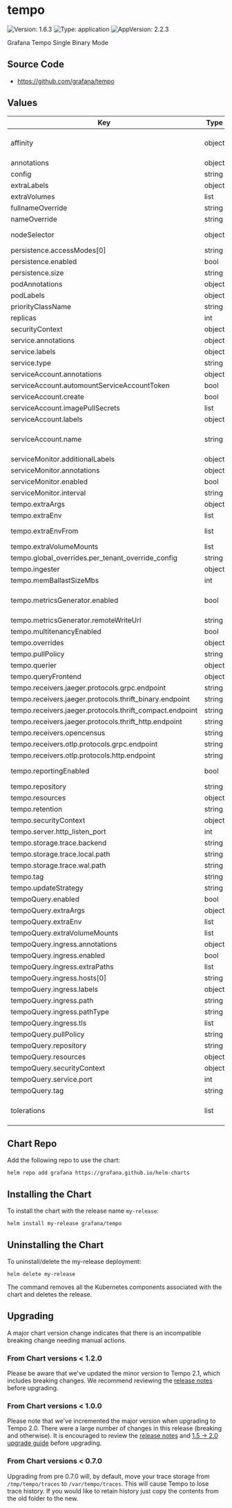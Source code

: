 # tempo

![Version: 1.6.3](https://img.shields.io/badge/Version-1.6.3-informational?style=flat-square) ![Type: application](https://img.shields.io/badge/Type-application-informational?style=flat-square) ![AppVersion: 2.2.3](https://img.shields.io/badge/AppVersion-2.2.3-informational?style=flat-square)

Grafana Tempo Single Binary Mode

## Source Code

* <https://github.com/grafana/tempo>

## Values

| Key | Type | Default | Description |
|-----|------|---------|-------------|
| affinity | object | `{}` | Affinity for pod assignment. See: https://kubernetes.io/docs/concepts/configuration/assign-pod-node/#affinity-and-anti-affinity |
| annotations | object | `{}` | Annotations for the StatefulSet |
| config | string | Dynamically generated tempo configmap | Tempo configuration file contents |
| extraLabels | object | `{}` |  |
| extraVolumes | list | `[]` | Volumes to add |
| fullnameOverride | string | `""` | Overrides the chart's computed fullname |
| nameOverride | string | `""` | Overrides the chart's name |
| nodeSelector | object | `{}` | Node labels for pod assignment. See: https://kubernetes.io/docs/user-guide/node-selection/ |
| persistence.accessModes[0] | string | `"ReadWriteOnce"` |  |
| persistence.enabled | bool | `false` |  |
| persistence.size | string | `"10Gi"` |  |
| podAnnotations | object | `{}` | Pod Annotations |
| podLabels | object | `{}` | Pod (extra) Labels |
| priorityClassName | string | `nil` | The name of the PriorityClass |
| replicas | int | `1` | Define the amount of instances |
| securityContext | object | `{}` | securityContext for container |
| service.annotations | object | `{}` |  |
| service.labels | object | `{}` |  |
| service.type | string | `"ClusterIP"` |  |
| serviceAccount.annotations | object | `{}` | Annotations for the service account |
| serviceAccount.automountServiceAccountToken | bool | `true` |  |
| serviceAccount.create | bool | `true` | Specifies whether a ServiceAccount should be created |
| serviceAccount.imagePullSecrets | list | `[]` | Image pull secrets for the service account |
| serviceAccount.labels | object | `{}` | Labels for the service account |
| serviceAccount.name | string | `nil` | The name of the ServiceAccount to use. If not set and create is true, a name is generated using the fullname template |
| serviceMonitor.additionalLabels | object | `{}` |  |
| serviceMonitor.annotations | object | `{}` |  |
| serviceMonitor.enabled | bool | `false` |  |
| serviceMonitor.interval | string | `""` |  |
| tempo.extraArgs | object | `{}` |  |
| tempo.extraEnv | list | `[]` | Environment variables to add |
| tempo.extraEnvFrom | list | `[]` | Environment variables from secrets or configmaps to add to the ingester pods |
| tempo.extraVolumeMounts | list | `[]` | Volume mounts to add |
| tempo.global_overrides.per_tenant_override_config | string | `"/conf/overrides.yaml"` |  |
| tempo.ingester | object | `{}` | Configuration options for the ingester |
| tempo.memBallastSizeMbs | int | `1024` |  |
| tempo.metricsGenerator.enabled | bool | `false` | If true, enables Tempo's metrics generator (https://grafana.com/docs/tempo/next/metrics-generator/) |
| tempo.metricsGenerator.remoteWriteUrl | string | `"http://prometheus.monitoring:9090/api/v1/write"` |  |
| tempo.multitenancyEnabled | bool | `false` |  |
| tempo.overrides | object | `{}` |  |
| tempo.pullPolicy | string | `"IfNotPresent"` |  |
| tempo.querier | object | `{}` | Configuration options for the querier |
| tempo.queryFrontend | object | `{}` | Configuration options for the query-fronted |
| tempo.receivers.jaeger.protocols.grpc.endpoint | string | `"0.0.0.0:14250"` |  |
| tempo.receivers.jaeger.protocols.thrift_binary.endpoint | string | `"0.0.0.0:6832"` |  |
| tempo.receivers.jaeger.protocols.thrift_compact.endpoint | string | `"0.0.0.0:6831"` |  |
| tempo.receivers.jaeger.protocols.thrift_http.endpoint | string | `"0.0.0.0:14268"` |  |
| tempo.receivers.opencensus | string | `nil` |  |
| tempo.receivers.otlp.protocols.grpc.endpoint | string | `"0.0.0.0:4317"` |  |
| tempo.receivers.otlp.protocols.http.endpoint | string | `"0.0.0.0:4318"` |  |
| tempo.reportingEnabled | bool | `true` | If true, Tempo will report anonymous usage data about the shape of a deployment to Grafana Labs |
| tempo.repository | string | `"grafana/tempo"` |  |
| tempo.resources | object | `{}` |  |
| tempo.retention | string | `"24h"` |  |
| tempo.securityContext | object | `{}` |  |
| tempo.server.http_listen_port | int | `3100` | HTTP server listen port |
| tempo.storage.trace.backend | string | `"local"` |  |
| tempo.storage.trace.local.path | string | `"/var/tempo/traces"` |  |
| tempo.storage.trace.wal.path | string | `"/var/tempo/wal"` |  |
| tempo.tag | string | `nil` |  |
| tempo.updateStrategy | string | `"RollingUpdate"` |  |
| tempoQuery.enabled | bool | `false` | if False the tempo-query container is not deployed |
| tempoQuery.extraArgs | object | `{}` |  |
| tempoQuery.extraEnv | list | `[]` | Environment variables to add |
| tempoQuery.extraVolumeMounts | list | `[]` | Volume mounts to add |
| tempoQuery.ingress.annotations | object | `{}` |  |
| tempoQuery.ingress.enabled | bool | `false` |  |
| tempoQuery.ingress.extraPaths | list | `[]` |  |
| tempoQuery.ingress.hosts[0] | string | `"query.tempo.example.com"` |  |
| tempoQuery.ingress.labels | object | `{}` |  |
| tempoQuery.ingress.path | string | `"/"` |  |
| tempoQuery.ingress.pathType | string | `"Prefix"` |  |
| tempoQuery.ingress.tls | list | `[]` |  |
| tempoQuery.pullPolicy | string | `"IfNotPresent"` |  |
| tempoQuery.repository | string | `"grafana/tempo-query"` |  |
| tempoQuery.resources | object | `{}` |  |
| tempoQuery.securityContext | object | `{}` |  |
| tempoQuery.service.port | int | `16686` |  |
| tempoQuery.tag | string | `nil` |  |
| tolerations | list | `[]` | Tolerations for pod assignment. See: https://kubernetes.io/docs/concepts/configuration/taint-and-toleration/ |

## Chart Repo

Add the following repo to use the chart:

```console
helm repo add grafana https://grafana.github.io/helm-charts
```

## Installing the Chart

To install the chart with the release name `my-release`:

```console
helm install my-release grafana/tempo
```

## Uninstalling the Chart

To uninstall/delete the my-release deployment:

```console
helm delete my-release
```

The command removes all the Kubernetes components associated with the chart and deletes the release.

## Upgrading

A major chart version change indicates that there is an incompatible breaking change needing manual actions.

### From Chart versions < 1.2.0

Please be aware that we've updated the minor version to Tempo 2.1, which includes breaking changes.
We recommend reviewing the [release notes](https://github.com/grafana/tempo/releases/tag/v2.1.0/) before upgrading.

### From Chart versions < 1.0.0

Please note that we've incremented the major version when upgrading to Tempo 2.0. There were a large number of
changes in this release (breaking and otherwise). It is encouraged to review the [release notes](https://grafana.com/docs/tempo/latest/release-notes/v2-0/)
and [1.5 -> 2.0 upgrade guide](https://grafana.com/docs/tempo/latest/setup/upgrade/) before upgrading.

### From Chart versions < 0.7.0

Upgrading from pre 0.7.0 will, by default, move your trace storage from `/tmp/tempo/traces` to `/var/tempo/traces`.
This will cause Tempo to lose trace history. If you would like to retain history just copy the contents from the
old folder to the new.